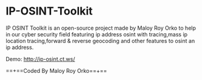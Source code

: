 # IP-OSINT-Toolkit
IP OSINT Toolkit is an open-source project made by Maloy Roy Orko to help in our cyber security field featuring ip address osint with tracing,mass ip location tracing,forward &amp; reverse geocoding and other features to osint an ip address.

Demo: http://ip-osint.ct.ws/

==+==Coded By Maloy Roy Orko==+==
